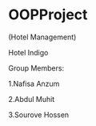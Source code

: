 # OOPProject
(Hotel Management)

Hotel Indigo

Group Members:


1.Nafisa Anzum

2.Abdul Muhit

3.Sourove Hossen
